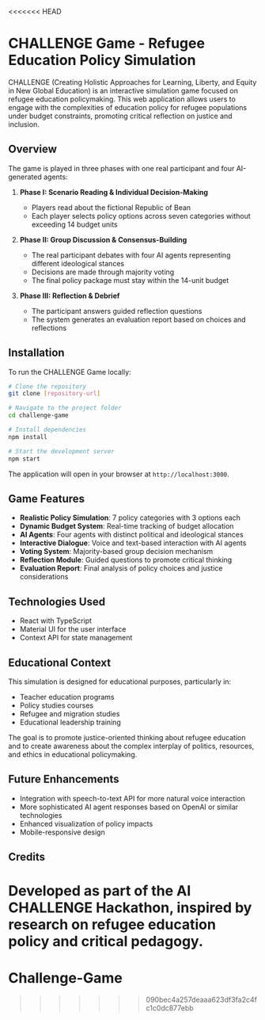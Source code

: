 <<<<<<< HEAD
# CHALLENGE Game - Refugee Education Policy Simulation

CHALLENGE (Creating Holistic Approaches for Learning, Liberty, and Equity in New Global Education) is an interactive simulation game focused on refugee education policymaking. This web application allows users to engage with the complexities of education policy for refugee populations under budget constraints, promoting critical reflection on justice and inclusion.

## Overview

The game is played in three phases with one real participant and four AI-generated agents:

1. **Phase I: Scenario Reading & Individual Decision-Making**
   - Players read about the fictional Republic of Bean
   - Each player selects policy options across seven categories without exceeding 14 budget units

2. **Phase II: Group Discussion & Consensus-Building**
   - The real participant debates with four AI agents representing different ideological stances
   - Decisions are made through majority voting
   - The final policy package must stay within the 14-unit budget

3. **Phase III: Reflection & Debrief**
   - The participant answers guided reflection questions
   - The system generates an evaluation report based on choices and reflections

## Installation

To run the CHALLENGE Game locally:

```bash
# Clone the repository
git clone [repository-url]

# Navigate to the project folder
cd challenge-game

# Install dependencies
npm install

# Start the development server
npm start
```

The application will open in your browser at `http://localhost:3000`.

## Game Features

- **Realistic Policy Simulation**: 7 policy categories with 3 options each
- **Dynamic Budget System**: Real-time tracking of budget allocation
- **AI Agents**: Four agents with distinct political and ideological stances
- **Interactive Dialogue**: Voice and text-based interaction with AI agents
- **Voting System**: Majority-based group decision mechanism
- **Reflection Module**: Guided questions to promote critical thinking
- **Evaluation Report**: Final analysis of policy choices and justice considerations

## Technologies Used

- React with TypeScript
- Material UI for the user interface
- Context API for state management

## Educational Context

This simulation is designed for educational purposes, particularly in:
- Teacher education programs
- Policy studies courses
- Refugee and migration studies
- Educational leadership training

The goal is to promote justice-oriented thinking about refugee education and to create awareness about the complex interplay of politics, resources, and ethics in educational policymaking.

## Future Enhancements

- Integration with speech-to-text API for more natural voice interaction
- More sophisticated AI agent responses based on OpenAI or similar technologies
- Enhanced visualization of policy impacts
- Mobile-responsive design

## Credits

Developed as part of the AI CHALLENGE Hackathon, inspired by research on refugee education policy and critical pedagogy.
=======
# Challenge-Game
>>>>>>> 090bec4a257deaaa623df3fa2c4fc1c0dc877ebb
